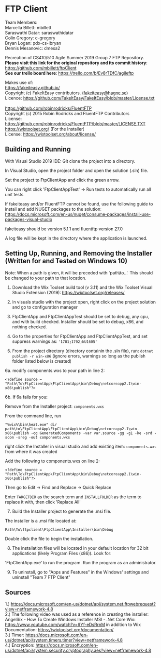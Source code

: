 # FTP Client

Team Members:<br>
Marcella Billett: mbillett<br>
Saraswathi Datar: saraswathidatar<br>
Colin Gregory: c-gregory<br>
Bryan Logan: pdx-cs-lbryan<br>
Dennis Mesanovic: dmesa2<br>


Recreation of CS410/510 Agile Summer 2019 Group 7 FTP Repository.<br>
**Please visit this link for the original repository and its commit history**: https://github.com/mbillett/ftpClient<br>
**See our trello board here**: https://trello.com/b/Ev8rTDfC/agileftp

Makes use of:<br>
https://fakeiteasy.github.io/<br>
Copyright (c) FakeItEasy contributors. (fakeiteasy@hagne.se)<br>
Licence: https://github.com/FakeItEasy/FakeItEasy/blob/master/License.txt<br><br>
https://github.com/robinrodricks/FluentFTP<br>
Copyright (c) 2015 Robin Rodricks and FluentFTP Contributors<br>
License: https://github.com/robinrodricks/FluentFTP/blob/master/LICENSE.TXT<br>
https://wixtoolset.org/ (For the Installer)<br>
License: https://wixtoolset.org/about/license/

## Building and Running

With Visual Studio 2019 IDE:
Git clone the project into a directory.

In Visual Studio, open the project folder and open the solution (.sln) file.

Set the project to FtpClientApp and click the green arrow.

You can right click 'FtpClientAppTest' -> Run tests to automatically run all unit tests.

If fakeiteasy and/or FluentFTP cannot be found, use the following guide to install and add NUGET packages to the solution:
https://docs.microsoft.com/en-us/nuget/consume-packages/install-use-packages-visual-studio

fakeiteasy should be version 5.1.1 and fluentftp version 27.0


A log file will be kept in the directory where the application is launched.



## Setting Up, Running, and Removing the Installer (Written for and Tested on Windows 10)

Note: When a path is given, it will be preceded with 'path\to\...' This should be changed to your path to that location.

1. Download the Wix Toolset build tool (v 3.11) and the Wix Toolset Visual Studio Extension (2019): https://wixtoolset.org/releases/

2. In visuals studio with the project open, right click on the project solution and go to configuration manager

3. FtpClientApp and FtpClientAppTest should be set to debug, any cpu, and with build checked. Installer should be set to debug, x86, and nothing checked.

4. Go to the properties for FtpClientApp and FtpClientAppTest, and set suppress warnings as: `'1701;1702;NU1605'`

5. From the project directory (directory containin the .sln file), run: `dotnet publish -r win-x86` (ignore errors, warnings so long as the publish folder listed below is created)

6a. modify components.wxs to your path in line 2:

`<?define source = "Path\To\FtpClientApp\FtpClientApp\bin\Debug\netcoreapp2.1\win-x86\publish"?>`

6b. If 6a fails for you:

Remove from the Installer project: `components.wxs`

From the command line, run

`"%wix%\bin\heat.exe" dir path\to\FtpClientApp\FtpClientApp\bin\Debug\netcoreapp2.1\win-x86\publish -cg GeneratedComponents -var var.source -gg -g1 -ke -srd -scom -sreg -out components.wxs`

right click the Installer in visual studio and add existing item: `components.wxs` from where it was created

Add the following to components.wxs on line 2:

`<?define source = "Path\To\FtpClientApp\FtpClientApp\bin\Debug\netcoreapp2.1\win-x86\publish"?>`

Then go to Edit -> Find and Replace -> Quick Replace

Enter `TARGETDIR` as the search term and `INSTALLFOLDER` as the term to replace it with, then click 'Replace All'

7. Build the Installer project to generate the .msi file.

The installer is a .msi file located at:

`Path\To\ftpclient\FtpClientApp\Installer\bin\Debug`

Double click the file to begin the installation.

8. The installation files will be located in your default location for 32 bit applications (likely Program Files (x86)). Look for:

'FtpClientApp.exe' to run the program. Run the program as an administrator.

9. To uninstall, go to "Apps and Features" in the Windows' settings and uninstall "Team 7 FTP Client"



## Sources

1.) https://docs.microsoft.com/en-us/dotnet/api/system.net.ftpwebrequest?view=netframework-4.8 <br>
2.) The following video was used as a reference in creating the installer: AngelSix - How To Create Windows Installer MSI - .Net Core Wix: https://www.youtube.com/watch?v=6Yf-eDsRrnM in addition to Wix Documentation: https://wixtoolset.org/documentation/ <br>
3.) Timer: https://docs.microsoft.com/en-us/dotnet/api/system.timers.timer?view=netframework-4.8<br>
4.) Encryption: https://docs.microsoft.com/en-us/dotnet/api/system.security.cryptography.aes?view=netframework-4.8
